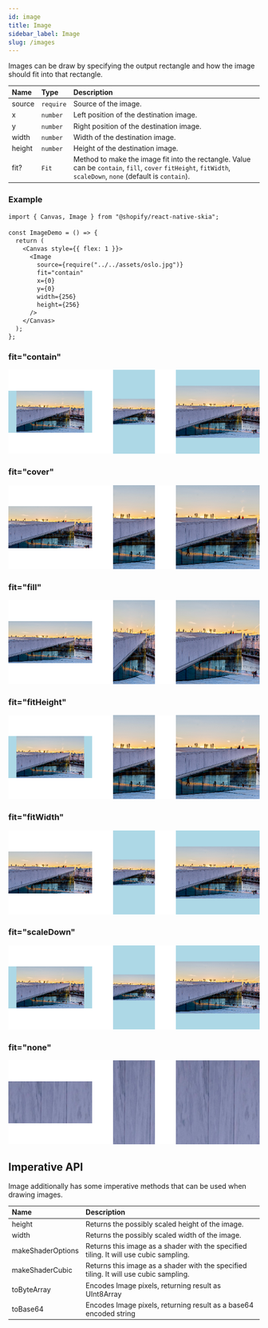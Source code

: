 ```yaml
---
id: image
title: Image
sidebar_label: Image
slug: /images
---
```


Images can be draw by specifying the output rectangle and how the image should fit into that rectangle.

| Name   | Type      | Description                                                                                                                                                   |
| :----- | :-------- | :------------------------------------------------------------------------------------------------------------------------------------------------------------ |
| source | `require` | Source of the image.                                                                                                                                          |
| x      | `number`  | Left position of the destination image.                                                                                                                       |
| y      | `number`  | Right position of the destination image.                                                                                                                      |
| width  | `number`  | Width of the destination image.                                                                                                                               |
| height | `number`  | Height of the destination image.                                                                                                                              |
| fit?   | `Fit`     | Method to make the image fit into the rectangle. Value can be `contain`, `fill`, `cover` `fitHeight`, `fitWidth`, `scaleDown`, `none` (default is `contain`). |

### Example

```tsx twoslash
import { Canvas, Image } from "@shopify/react-native-skia";

const ImageDemo = () => {
  return (
    <Canvas style={{ flex: 1 }}>
      <Image
        source={require("../../assets/oslo.jpg")}
        fit="contain"
        x={0}
        y={0}
        width={256}
        height={256}
      />
    </Canvas>
  );
};
```

### fit="contain"

![fit="contain"](assets/images/contain.png)

### fit="cover"

![fit="cover"](assets/images/cover.png)

### fit="fill"

![fit="fill"](assets/images/fill.png)

### fit="fitHeight"

![fit="fitHeight"](assets/images/fitHeight.png)

### fit="fitWidth"

![fit="fitWidth"](assets/images/fitWidth.png)

### fit="scaleDown"

![fit="fitWidth"](assets/images/scaleDown.png)

### fit="none"

![fit="none"](assets/images/none.png)

## Imperative API

Image additionally has some imperative methods that can be used when drawing images.

| Name              | Description                                                                           |
| :---------------- | :------------------------------------------------------------------------------------ |
| height            | Returns the possibly scaled height of the image.                                      |
| width             | Returns the possibly scaled width of the image.                                       |
| makeShaderOptions | Returns this image as a shader with the specified tiling. It will use cubic sampling. |
| makeShaderCubic   | Returns this image as a shader with the specified tiling. It will use cubic sampling. |
| toByteArray       | Encodes Image pixels, returning result as UInt8Array                                  |
| toBase64          | Encodes Image pixels, returning result as a base64 encoded string                     |
